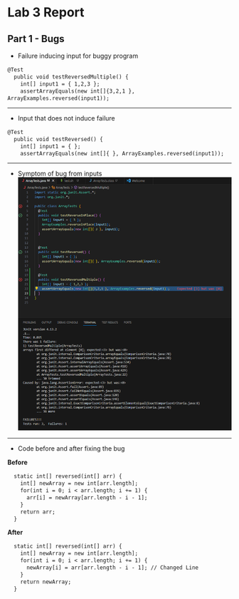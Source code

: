 # Lab 3 Report

## **Part 1 - Bugs**
* Failure inducing input for buggy program
```
@Test
  public void testReversedMultiple() {
    int[] input1 = { 1,2,3 };
    assertArrayEquals(new int[]{3,2,1 }, ArrayExamples.reversed(input1));
```

---
* Input that does not induce failure
```
@Test
  public void testReversed() {
    int[] input1 = { };
    assertArrayEquals(new int[]{ }, ArrayExamples.reversed(input1));
```

---
* Symptom of bug from inputs
![Symptoms](Photos/LabRep3/Lab4Symptoms.png)

---
* Code before and after fixing the bug

**Before**
```
  static int[] reversed(int[] arr) {
    int[] newArray = new int[arr.length];
    for(int i = 0; i < arr.length; i += 1) {
      arr[i] = newArray[arr.length - i - 1];
    }
    return arr;
  }
```
**After**
```
  static int[] reversed(int[] arr) {
    int[] newArray = new int[arr.length];
    for(int i = 0; i < arr.length; i += 1) {
      newArray[i] = arr[arr.length - i - 1]; // Changed Line
    }
    return newArray;
  }
```
